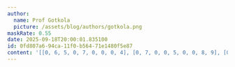 ```yaml
---
author:
  name: Prof Gotkola
  picture: /assets/blog/authors/gotkola.png
maskRate: 0.55
date: 2025-09-18T20:00:01.835100
id: 0fd807a6-94ca-11f0-b564-71e1480f5e87
content: '[[0, 6, 5, 0, 7, 0, 0, 0, 4], [0, 7, 0, 0, 5, 0, 0, 8, 9], [0, 9, 0, 1, 0, 0, 2, 7, 5], [0, 0, 3, 0, 0, 7, 0, 0, 0], [0, 1, 0, 0, 3, 0, 4, 9, 0], [8, 0, 9, 6, 4, 0, 0, 2, 0], [0, 0, 0, 9, 8, 6, 7, 0, 2], [0, 0, 0, 0, 1, 3, 5, 6, 8], [1, 0, 0, 0, 2, 0, 0, 0, 3]]'
---
```

